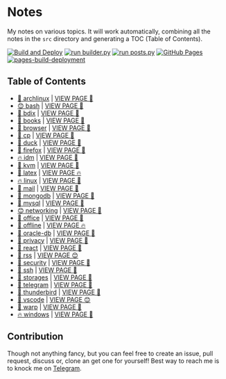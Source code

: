 # Notes

My notes on various topics. It will work automatically, combining all the notes in the `src` directory and generating a TOC (Table of Contents).

[![Build and Deploy](https://github.com/SharafatKarim/notes/actions/workflows/action.yml/badge.svg)](https://github.com/SharafatKarim/notes/actions/workflows/action.yml)
[![run builder.py](https://github.com/SharafatKarim/notes/actions/workflows/action.yml/badge.svg)](https://github.com/SharafatKarim/notes/actions/workflows/action.yml)
[![run posts.py](https://github.com/SharafatKarim/notes/actions/workflows/posts.yml/badge.svg)](https://github.com/SharafatKarim/notes/actions/workflows/posts.yml)
[![GitHub Pages](https://github.com/SharafatKarim/notes/actions/workflows/gh-pages.yml/badge.svg)](https://github.com/SharafatKarim/notes/actions/workflows/gh-pages.yml)
[![pages-build-deployment](https://github.com/SharafatKarim/notes/actions/workflows/pages/pages-build-deployment/badge.svg)](https://github.com/SharafatKarim/notes/actions/workflows/pages/pages-build-deployment)


## Table of Contents

- [🚀 archlinux](src/archlinux.md) | <a href='https://sharafat.is-a.dev/notes/archlinux' target='_blank'>VIEW PAGE 🌈</a>
- [😊 bash](src/bash.md) | <a href='https://sharafat.is-a.dev/notes/bash' target='_blank'>VIEW PAGE 🌈</a>
- [🚀 bdix](src/bdix.md) | <a href='https://sharafat.is-a.dev/notes/bdix' target='_blank'>VIEW PAGE 🎉</a>
- [🎸 books](src/books.md) | <a href='https://sharafat.is-a.dev/notes/books' target='_blank'>VIEW PAGE 👾</a>
- [🍕 browser](src/browser.md) | <a href='https://sharafat.is-a.dev/notes/browser' target='_blank'>VIEW PAGE 🍕</a>
- [🚀 cp](src/cp.md) | <a href='https://sharafat.is-a.dev/notes/cp' target='_blank'>VIEW PAGE 🍕</a>
- [🍕 duck](src/duck.md) | <a href='https://sharafat.is-a.dev/notes/duck' target='_blank'>VIEW PAGE 🎉</a>
- [🌟 firefox](src/firefox.md) | <a href='https://sharafat.is-a.dev/notes/firefox' target='_blank'>VIEW PAGE 🍕</a>
- [🔥 idm](src/idm.md) | <a href='https://sharafat.is-a.dev/notes/idm' target='_blank'>VIEW PAGE 🍕</a>
- [🍕 kvm](src/kvm.md) | <a href='https://sharafat.is-a.dev/notes/kvm' target='_blank'>VIEW PAGE 🎉</a>
- [🌈 latex](src/latex.md) | <a href='https://sharafat.is-a.dev/notes/latex' target='_blank'>VIEW PAGE 🔥</a>
- [🔥 linux](src/linux.md) | <a href='https://sharafat.is-a.dev/notes/linux' target='_blank'>VIEW PAGE 👾</a>
- [🌈 mail](src/mail.md) | <a href='https://sharafat.is-a.dev/notes/mail' target='_blank'>VIEW PAGE 🎉</a>
- [🤖 mongodb](src/mongodb.md) | <a href='https://sharafat.is-a.dev/notes/mongodb' target='_blank'>VIEW PAGE 🚀</a>
- [🚀 mysql](src/mysql.md) | <a href='https://sharafat.is-a.dev/notes/mysql' target='_blank'>VIEW PAGE 🌟</a>
- [😊 networking](src/networking.md) | <a href='https://sharafat.is-a.dev/notes/networking' target='_blank'>VIEW PAGE 🚀</a>
- [🚀 office](src/office.md) | <a href='https://sharafat.is-a.dev/notes/office' target='_blank'>VIEW PAGE 🍕</a>
- [🎸 offline](src/offline.md) | <a href='https://sharafat.is-a.dev/notes/offline' target='_blank'>VIEW PAGE 🔥</a>
- [🍕 oracle-db](src/oracle-db.md) | <a href='https://sharafat.is-a.dev/notes/oracle-db' target='_blank'>VIEW PAGE 🎉</a>
- [🎸 privacy](src/privacy.md) | <a href='https://sharafat.is-a.dev/notes/privacy' target='_blank'>VIEW PAGE 🎸</a>
- [🎸 react](src/react.md) | <a href='https://sharafat.is-a.dev/notes/react' target='_blank'>VIEW PAGE 🌟</a>
- [🚀 rss](src/rss.md) | <a href='https://sharafat.is-a.dev/notes/rss' target='_blank'>VIEW PAGE 😊</a>
- [🍕 security](src/security.md) | <a href='https://sharafat.is-a.dev/notes/security' target='_blank'>VIEW PAGE 🎉</a>
- [👾 ssh](src/ssh.md) | <a href='https://sharafat.is-a.dev/notes/ssh' target='_blank'>VIEW PAGE 🤖</a>
- [🌟 storages](src/storages.md) | <a href='https://sharafat.is-a.dev/notes/storages' target='_blank'>VIEW PAGE 🎉</a>
- [🌈 telegram](src/telegram.md) | <a href='https://sharafat.is-a.dev/notes/telegram' target='_blank'>VIEW PAGE 🌈</a>
- [🚀 thunderbird](src/thunderbird.md) | <a href='https://sharafat.is-a.dev/notes/thunderbird' target='_blank'>VIEW PAGE 🚀</a>
- [🚀 vscode](src/vscode.md) | <a href='https://sharafat.is-a.dev/notes/vscode' target='_blank'>VIEW PAGE 😊</a>
- [🌈 warp](src/warp.md) | <a href='https://sharafat.is-a.dev/notes/warp' target='_blank'>VIEW PAGE 🎉</a>
- [🔥 windows](src/windows.md) | <a href='https://sharafat.is-a.dev/notes/windows' target='_blank'>VIEW PAGE 🚀</a>

## Contribution

Though not anything fancy, but you can feel free to create an issue, pull request, discuss or, clone an get one for yourself!
Best way to reach me is to knock me on [Telegram](https://t.me/SharafatKarim).

